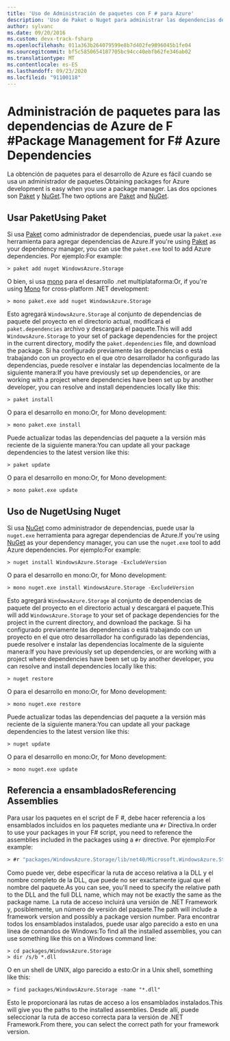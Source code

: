 ```yaml
---
title: 'Uso de Administración de paquetes con F # para Azure'
description: 'Uso de Paket o Nuget para administrar las dependencias de Azure de F #'
author: sylvanc
ms.date: 09/20/2016
ms.custom: devx-track-fsharp
ms.openlocfilehash: 011a363b264079599e8b7d402fe9896045b1fe04
ms.sourcegitcommit: bf5c5850654187705bc94cc40ebfb62fe346ab02
ms.translationtype: MT
ms.contentlocale: es-ES
ms.lasthandoff: 09/23/2020
ms.locfileid: "91100118"
---
```

# <a name="package-management-for-f-azure-dependencies"></a><span data-ttu-id="be509-103">Administración de paquetes para las dependencias de Azure de F #</span><span class="sxs-lookup"><span data-stu-id="be509-103">Package Management for F# Azure Dependencies</span></span>

<span data-ttu-id="be509-104">La obtención de paquetes para el desarrollo de Azure es fácil cuando se usa un administrador de paquetes.</span><span class="sxs-lookup"><span data-stu-id="be509-104">Obtaining packages for Azure development is easy when you use a package manager.</span></span> <span data-ttu-id="be509-105">Las dos opciones son [Paket](https://fsprojects.github.io/Paket/) y [NuGet](https://www.nuget.org/).</span><span class="sxs-lookup"><span data-stu-id="be509-105">The two options are [Paket](https://fsprojects.github.io/Paket/) and [NuGet](https://www.nuget.org/).</span></span>

## <a name="using-paket"></a><span data-ttu-id="be509-106">Usar Paket</span><span class="sxs-lookup"><span data-stu-id="be509-106">Using Paket</span></span>

<span data-ttu-id="be509-107">Si usa [Paket](https://fsprojects.github.io/Paket/) como administrador de dependencias, puede usar la `paket.exe` herramienta para agregar dependencias de Azure.</span><span class="sxs-lookup"><span data-stu-id="be509-107">If you're using [Paket](https://fsprojects.github.io/Paket/) as your dependency manager, you can use the `paket.exe` tool to add Azure dependencies.</span></span> <span data-ttu-id="be509-108">Por ejemplo:</span><span class="sxs-lookup"><span data-stu-id="be509-108">For example:</span></span>

```console
> paket add nuget WindowsAzure.Storage
```

<span data-ttu-id="be509-109">O bien, si usa [mono](https://www.mono-project.com/) para el desarrollo .net multiplataforma:</span><span class="sxs-lookup"><span data-stu-id="be509-109">Or, if you're using [Mono](https://www.mono-project.com/) for cross-platform .NET development:</span></span>

```console
> mono paket.exe add nuget WindowsAzure.Storage
```

<span data-ttu-id="be509-110">Esto agregará `WindowsAzure.Storage` al conjunto de dependencias de paquete del proyecto en el directorio actual, modificará el `paket.dependencies` archivo y descargará el paquete.</span><span class="sxs-lookup"><span data-stu-id="be509-110">This will add `WindowsAzure.Storage` to your set of package dependencies for the project in the current directory, modify the `paket.dependencies` file, and download the package.</span></span> <span data-ttu-id="be509-111">Si ha configurado previamente las dependencias o está trabajando con un proyecto en el que otro desarrollador ha configurado las dependencias, puede resolver e instalar las dependencias localmente de la siguiente manera:</span><span class="sxs-lookup"><span data-stu-id="be509-111">If you have previously set up dependencies, or are working with a project where dependencies have been set up by another developer, you can resolve and install dependencies locally like this:</span></span>

```console
> paket install
```

<span data-ttu-id="be509-112">O para el desarrollo en mono:</span><span class="sxs-lookup"><span data-stu-id="be509-112">Or, for Mono development:</span></span>

```console
> mono paket.exe install
```

<span data-ttu-id="be509-113">Puede actualizar todas las dependencias del paquete a la versión más reciente de la siguiente manera:</span><span class="sxs-lookup"><span data-stu-id="be509-113">You can update all your package dependencies to the latest version like this:</span></span>

```console
> paket update
```

<span data-ttu-id="be509-114">O para el desarrollo en mono:</span><span class="sxs-lookup"><span data-stu-id="be509-114">Or, for Mono development:</span></span>

```console
> mono paket.exe update
```

## <a name="using-nuget"></a><span data-ttu-id="be509-115">Uso de Nuget</span><span class="sxs-lookup"><span data-stu-id="be509-115">Using Nuget</span></span>

<span data-ttu-id="be509-116">Si usa [NuGet](https://www.nuget.org/) como administrador de dependencias, puede usar la `nuget.exe` herramienta para agregar dependencias de Azure.</span><span class="sxs-lookup"><span data-stu-id="be509-116">If you're using [NuGet](https://www.nuget.org/) as your dependency manager, you can use the `nuget.exe` tool to add Azure dependencies.</span></span> <span data-ttu-id="be509-117">Por ejemplo:</span><span class="sxs-lookup"><span data-stu-id="be509-117">For example:</span></span>

```console
> nuget install WindowsAzure.Storage -ExcludeVersion
```

<span data-ttu-id="be509-118">O para el desarrollo en mono:</span><span class="sxs-lookup"><span data-stu-id="be509-118">Or, for Mono development:</span></span>

```console
> mono nuget.exe install WindowsAzure.Storage -ExcludeVersion
```

<span data-ttu-id="be509-119">Esto agregará `WindowsAzure.Storage` al conjunto de dependencias de paquete del proyecto en el directorio actual y descargará el paquete.</span><span class="sxs-lookup"><span data-stu-id="be509-119">This will add `WindowsAzure.Storage` to your set of package dependencies for the project in the current directory, and download the package.</span></span> <span data-ttu-id="be509-120">Si ha configurado previamente las dependencias o está trabajando con un proyecto en el que otro desarrollador ha configurado las dependencias, puede resolver e instalar las dependencias localmente de la siguiente manera:</span><span class="sxs-lookup"><span data-stu-id="be509-120">If you have previously set up dependencies, or are working with a project where dependencies have been set up by another developer, you can resolve and install dependencies locally like this:</span></span>

```console
> nuget restore
```

<span data-ttu-id="be509-121">O para el desarrollo en mono:</span><span class="sxs-lookup"><span data-stu-id="be509-121">Or, for Mono development:</span></span>

```console
> mono nuget.exe restore
```

<span data-ttu-id="be509-122">Puede actualizar todas las dependencias del paquete a la versión más reciente de la siguiente manera:</span><span class="sxs-lookup"><span data-stu-id="be509-122">You can update all your package dependencies to the latest version like this:</span></span>

```console
> nuget update
```

<span data-ttu-id="be509-123">O para el desarrollo en mono:</span><span class="sxs-lookup"><span data-stu-id="be509-123">Or, for Mono development:</span></span>

```console
> mono nuget.exe update
```

## <a name="referencing-assemblies"></a><span data-ttu-id="be509-124">Referencia a ensamblados</span><span class="sxs-lookup"><span data-stu-id="be509-124">Referencing Assemblies</span></span>

<span data-ttu-id="be509-125">Para usar los paquetes en el script de F #, debe hacer referencia a los ensamblados incluidos en los paquetes mediante una `#r` Directiva.</span><span class="sxs-lookup"><span data-stu-id="be509-125">In order to use your packages in your F# script, you need to reference the assemblies included in the packages using a `#r` directive.</span></span> <span data-ttu-id="be509-126">Por ejemplo:</span><span class="sxs-lookup"><span data-stu-id="be509-126">For example:</span></span>

```fsharp
> #r "packages/WindowsAzure.Storage/lib/net40/Microsoft.WindowsAzure.Storage.dll"
```

<span data-ttu-id="be509-127">Como puede ver, debe especificar la ruta de acceso relativa a la DLL y el nombre completo de la DLL, que puede no ser exactamente igual que el nombre del paquete.</span><span class="sxs-lookup"><span data-stu-id="be509-127">As you can see, you'll need to specify the relative path to the DLL and the full DLL name, which may not be exactly the same as the package name.</span></span> <span data-ttu-id="be509-128">La ruta de acceso incluirá una versión de .NET Framework y, posiblemente, un número de versión del paquete.</span><span class="sxs-lookup"><span data-stu-id="be509-128">The path will include a framework version and possibly a package version number.</span></span> <span data-ttu-id="be509-129">Para encontrar todos los ensamblados instalados, puede usar algo parecido a esto en una línea de comandos de Windows:</span><span class="sxs-lookup"><span data-stu-id="be509-129">To find all the installed assemblies, you can use something like this on a Windows command line:</span></span>

```console
> cd packages/WindowsAzure.Storage
> dir /s/b *.dll
```

<span data-ttu-id="be509-130">O en un shell de UNIX, algo parecido a esto:</span><span class="sxs-lookup"><span data-stu-id="be509-130">Or in a Unix shell, something like this:</span></span>

```console
> find packages/WindowsAzure.Storage -name "*.dll"
```

<span data-ttu-id="be509-131">Esto le proporcionará las rutas de acceso a los ensamblados instalados.</span><span class="sxs-lookup"><span data-stu-id="be509-131">This will give you the paths to the installed assemblies.</span></span> <span data-ttu-id="be509-132">Desde allí, puede seleccionar la ruta de acceso correcta para la versión de .NET Framework.</span><span class="sxs-lookup"><span data-stu-id="be509-132">From there, you can select the correct path for your framework version.</span></span>
